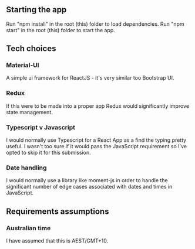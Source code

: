 # 

## Starting the app
Run "npm install" in the root (this) folder to load dependencies.
Run "npm start" in the root (this) folder to start the app.

## Tech choices

### Material-UI
A simple ui framework for ReactJS - it's very similar too Bootstrap UI.

### Redux
If this were to be made into a proper app Redux would significantly improve state management.

### Typescript v Javascript
I would normally use Typescript for a React App as a find the typing pretty useful. I wasn't  too sure if it would pass the JavaScript requirement so I've opted to skip it for this submission.

### Date handling
I would normally use a library like moment-js in order to handle the significant number of edge cases associated with dates and times in JavaScript.

## Requirements assumptions

### Australian time
I have assumed that this is AEST/GMT+10.